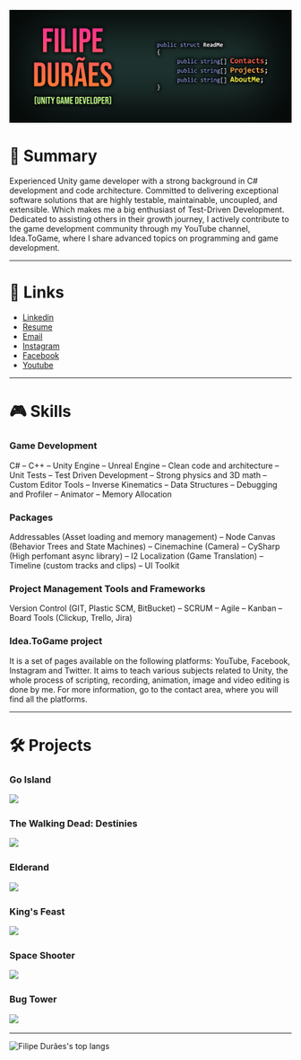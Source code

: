 [![Header](https://github.com/filipeduraes/filipeduraes/blob/main/images/Header_GithubReadme.png "Header")](https://www.linkedin.com/in/filipeduraes/)

<h1> 👋 Summary </h1>
<p> Experienced Unity game developer with a strong background in C# development and code architecture. Committed to delivering exceptional software solutions that are highly testable, maintainable, uncoupled, and extensible. Which makes me a big enthusiast of Test-Driven Development. Dedicated to assisting others in their growth journey, I actively contribute to the game development community through my YouTube channel, Idea.ToGame, where I share advanced topics on programming and game development.</p>

<hr>

<h1> 🔗 Links </h1>
<ul>
	<li><a href="https://linkedin.com/in/filipeduraes">Linkedin</a></li>
	<li><a href="https://docs.google.com/document/d/1OKDtC-3HZkMl0UDSecgIhoPy1KSJlCXn/edit?usp=sharing&ouid=110463737715910575626&rtpof=true&sd=true">Resume</a></li>
	<li><a href="mailto:filipehdduraes@gmail.com">Email</a></li>
	<li><a href="https://www.instagram.com/idea.togame">Instagram</a></li>
    	<li><a href="https://facebook.com/idea.togame">Facebook</a></li>
    	<li><a href="https://www.youtube.com/channel/UCoLD9_rZpGvsr-7PoV0ynRw">Youtube</a></li>
</ul>

<hr>

<h1> 🎮 Skills </h1>
<h3> Game Development </h3>
<p> C# – C++ – Unity Engine – Unreal Engine – Clean code and architecture – Unit Tests – Test Driven Development – Strong physics and 3D math – Custom Editor Tools – Inverse Kinematics – Data Structures – Debugging and Profiler – Animator – Memory Allocation</p>

<h3> Packages </h3>
<p> Addressables (Asset loading and memory management) – Node Canvas (Behavior Trees and State Machines) – Cinemachine (Camera) – CySharp (High perfomant async library) – I2 Localization (Game Translation) – Timeline (custom tracks and clips) – UI Toolkit</p>

<h3> Project Management Tools and Frameworks </h3>
<p> Version Control (GIT, Plastic SCM, BitBucket) – SCRUM – Agile – Kanban – Board Tools (Clickup, Trello, Jira)</p>

<h3> Idea.ToGame project </h3>
<p> It is a set of pages available on the following platforms: YouTube, Facebook, Instagram and Twitter. It aims to teach various subjects related to Unity, the whole process of scripting, recording, animation, image and video editing is done by me. For more information, go to the contact area, where you will find all the platforms.</p>

<hr>

<h1> 🛠️ Projects </h1>

<h3>Go Island</h3>
<a href="https://www.youtube.com/watch?v=ouvWhTyunKM"><img src="https://scontent.cdninstagram.com/v/t51.2885-15/394278252_645222041076756_4197385767006294760_n.jpg?stp=dst-jpg_e35&efg=eyJ2ZW5jb2RlX3RhZyI6ImltYWdlX3VybGdlbi45OTl4OTk5LnNkciJ9&_nc_ht=scontent.cdninstagram.com&_nc_cat=100&_nc_ohc=zWpZ6UxzkGQAX-yI7hv&edm=APs17CUBAAAA&ccb=7-5&ig_cache_key=MzIyMDAyNTc1OTMxNjY1ODUyNQ%3D%3D.2-ccb7-5&oh=00_AfB9EGAhx5Y2EcZ9sTWwU0uWsQPpXx3u8OnuqStPw28Urw&oe=65974AA8&_nc_sid=10d13b" height = "300"/></a>

<h3>The Walking Dead: Destinies</h3>
<a href="https://www.twddestinies.com"><img src="https://github.com/filipeduraes/filipeduraes/blob/main/images/TWD_Preview.gif?raw=true" height = "300"/></a>

<h3>Elderand</h3>
<a href="https://store.steampowered.com/app/1413660/Elderand/"><img src="https://raw.githubusercontent.com/filipeduraes/filipeduraes/main/images/Elderand_Preview.gif" height = "300"/></a>

<h3>King's Feast</h3>
<a href="https://drive.google.com/file/d/1h603x9aE8cpDxhTV6BQ6bw8gn522cpky/view?usp=sharing"><img src="https://media.licdn.com/dms/image/D4D2DAQGr3s-AK_GJwg/profile-treasury-image-shrink_800_800/0/1684437431867?e=1704841200&v=beta&t=zMsEQctyniGynTYoLP7arjtR_unhSGB8APOJhC1SS20" height = "300"/></a>

<h3>Space Shooter</h3>
<a href="https://play.unity.com/mg/other/generic-space-shooter"><img src="https://play-static.unity.com/20230606/p/images/db6a88a8-97b2-4713-9f64-49b5c0654068_image_2023_06_06_021718560.png" height = "300"/></a>

<h3>Bug Tower</h3>
<a href="https://gamejolt.com/games/bugtower/574576"><img src="https://m.gjcdn.net/game-screenshot/700/5280269-rn2gyxtw-v4.webp" height = "300"/></a>

<hr>

<img src="https://github-readme-stats.vercel.app/api/top-langs/?username=filipeduraes&hide=Makefile&layout=compact&theme=dracula" height="150" alt="Filipe Durães's top langs" />
